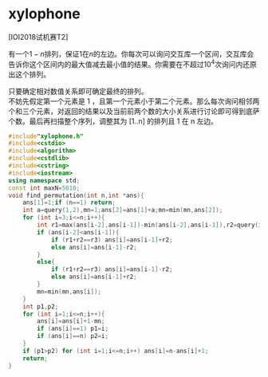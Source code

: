 # xylophone
[IOI2018试机赛T2]

有一个$1-n$排列，保证$1$在$n$的左边。你每次可以询问交互库一个区间，交互库会告诉你这个区间内的最大值减去最小值的结果。你需要在不超过$10^4$次询问内还原出这个排列。

只要确定相对数值关系即可确定最终的排列。  
不妨先假定第一个元素是 1 ，且第一个元素小于第二个元素。那么每次询问相邻两个和三个元素，对返回的结果以及当前前两个数的大小关系进行讨论即可得到底萨个数。最后再扫描整个序列，调整其为 [1..n] 的排列且 1 在 n 左边。

```cpp
#include"xylophone.h"
#include<cstdio>
#include<algorithm>
#include<cstdlib>
#include<cstring>
#include<iostream>
using namespace std;
const int maxN=5010;
void find_permutation(int n,int *ans){
	ans[1]=1;if (n==1) return;
	int a=query(1,2),mn=1;ans[2]=ans[1]+a;mn=min(mn,ans[2]);
	for (int i=3;i<=n;i++){
		int r1=max(ans[i-2],ans[i-1])-min(ans[i-2],ans[i-1]),r2=query(i-1,i),r3=query(i-2,i);
		if (ans[i-2]<ans[i-1]){
			if (r1+r2==r3) ans[i]=ans[i-1]+r2;
			else ans[i]=ans[i-1]-r2;
		}
		else{
			if (r1+r2==r3) ans[i]=ans[i-1]-r2;
			else ans[i]=ans[i-1]+r2;
		}
		mn=min(mn,ans[i]);
	}
	int p1,p2;
	for (int i=1;i<=n;i++){
		ans[i]=ans[i]+1-mn;
		if (ans[i]==1) p1=i;
		if (ans[i]==n) p2=i;
	}
	if (p1>p2) for (int i=1;i<=n;i++) ans[i]=n-ans[i]+1;
	return;
}
```